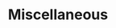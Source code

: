 ---
title: "Miscellaneous"
description: ""
icon: "toggle_off"
weight: 5011100
draft: false
icon:
---
